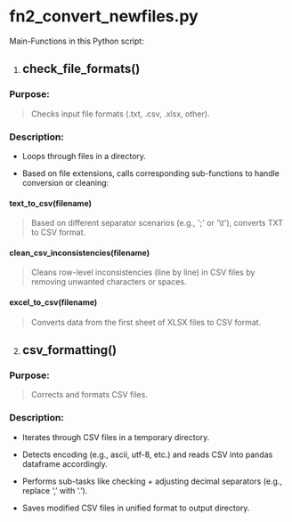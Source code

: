 # fn2_convert_newfiles.py

Main-Functions in this Python script:

1. ## check_file_formats()

### Purpose: 

> Checks input file formats (.txt, .csv, .xlsx, other).

### Description:

-   Loops through files in a directory.

-   Based on file extensions, calls corresponding sub-functions to
    handle conversion or cleaning:

#### text_to_csv(filename)

> Based on different separator scenarios (e.g., ';' or '\t'), converts
> TXT to CSV format.

#### clean_csv_inconsistencies(filename)

> Cleans row-level inconsistencies (line by line) in CSV files by
> removing unwanted characters or spaces.

#### excel_to_csv(filename)

> Converts data from the first sheet of XLSX files to CSV format.

2. ## csv_formatting()

### Purpose: 

> Corrects and formats CSV files.

### Description:

-   Iterates through CSV files in a temporary directory.

-   Detects encoding (e.g., ascii, utf-8, etc.) and reads CSV into
    pandas dataframe accordingly.

-   Performs sub-tasks like checking + adjusting decimal separators
    (e.g., replace ‘,’ with ‘.’).

-   Saves modified CSV files in unified format to output directory.
